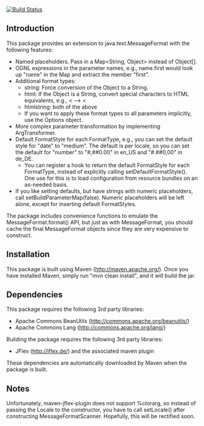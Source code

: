 [![Build Status](https://secure.travis-ci.org/jafl/message_format.png?branch=master)](http://travis-ci.org/jafl/message_format)

Introduction
------------

This package provides an extension to java.text.MessageFormat with the
following features:

   * Named placeholders.  Pass in a Map<String, Object> instead of Object[].
   * OGNL expressions in the parameter names, e.g., name.first would look up
     "name" in the Map and extract the member "first".
   * Additional format types:
      * string:     Force conversion of the Object to a String.
      * html:       If the Object is a String, convert special characters to
                    HTML equivalents, e.g., < --> &lt;
      * htmlstring: both of the above
      * If you want to apply these format types to all parameters implicitly,
        use the Options object.
   * More complex parameter transformation by implementing ArgTransformer.
   * Default FormatStyle for each FormatType, e.g., you can set the default
     style for "date" to "medium".  The default is per locale, so you can
     set the default for "number" to "#,##0.00" in en_US and "#.##0,00" in
     de_DE.
      * You can register a hook to return the default FormatStyle for each
        FormatType, instead of explicitly calling setDefaultFormatStyle().
        One use for this is to load configuration from resource bundles
        on an as-needed basis.
   * If you like setting defaults, but have strings with numeric placeholders,
     call setBuildParameterMap(false).  Numeric placeholders will be left
     alone, except for inserting default FormatStyles.

The package includes convenience functions to emulate the
MessageFormat.format() API, but just as with MessageFormat, you should
cache the final MessageFormat objects since they are very expensive to
construct.

Installation
------------

This package is built using Maven (http://maven.apache.org/).  Once you have
installed Maven, simply run "mvn clean install", and it will build the jar.

Dependencies
------------

This package requires the following 3rd party libraries:

   * Apache Commons BeanUtils (http://commons.apache.org/beanutils/)
   * Apache Commons Lang (http://commons.apache.org/lang/)

Building the package requires the following 3rd party libraries:

   * JFlex (http://jflex.de/) and the associated maven plugin

These dependencies are automatically downloaded by Maven when the package
is built.

Notes
-----

Unfortunately, maven-jflex-plugin does not support %ctorarg, so instead of
passing the Locale to the constructor, you have to call setLocale() after
constructing MessageFormatScanner.  Hopefully, this will be rectified soon.
